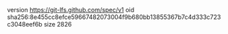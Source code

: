 version https://git-lfs.github.com/spec/v1
oid sha256:8e455cc8efce59667482073004f9b680bb13855367b7c4d333c723c3048eef6b
size 2826
